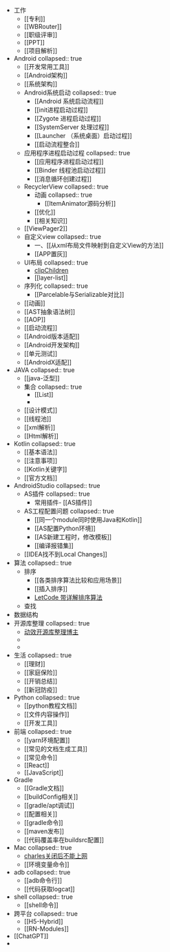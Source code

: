 - 工作
	- [[专利]]
	- [[WBRouter]]
	- [[职级评审]]
	- [[PPT]]
	- [[项目解析]]
- Android
  collapsed:: true
	- [[开发常用工具]]
	- [[Android架构]]
	- [[系统架构]]
	- Android系统启动
	  collapsed:: true
		- [[Android 系统启动流程]]
		- [[init进程启动过程]]
		- [[Zygote 进程启动过程]]
		- [[SystemServer 处理过程]]
		- [[Launcher （系统桌面）启动过程]]
		- [[启动流程整合]]
	- 应用程序进程启动过程
	  collapsed:: true
		- [[应用程序进程启动过程]]
		- [[Binder 线程池启动过程]]
		- [[消息循环创建过程]]
	- RecyclerView
	  collapsed:: true
		- 动画
		  collapsed:: true
			- [[ItemAnimator源码分析]]
		- [[优化]]
		- [[相关知识]]
	- [[ViewPager2]]
	- 自定义view
	  collapsed:: true
		- 一、[[从xml布局文件映射到自定义View的方法]]
		- [[APP置灰]]
	- UI布局
	  collapsed:: true
		- [clipChildren](http://www.cncsto.com/article/58643)
		- [[layer-list]]
	- 序列化
	  collapsed:: true
		- [[Parcelable与Serializable对比]]
	- [[动画]]
	- [[AST抽象语法树]]
	- [[AOP]]
	- [[启动流程]]
	- [[Android版本适配]]
	- [[Android开发架构]]
	- [[单元测试]]
	- [[AndroidX适配]]
- JAVA
  collapsed:: true
	- [[java-泛型]]
	- 集合
	  collapsed:: true
		- [[List]]
		-
	- [[设计模式]]
	- [[线程池]]
	- [[xml解析]]
	- [[Html解析]]
- Kotlin
  collapsed:: true
	- [[基本语法]]
	- [[注意事项]]
	- [[Kotlin关键字]]
	- [[官方文档]]
- AndroidStudio
  collapsed:: true
	- AS插件
	  collapsed:: true
		- 常用插件- [[AS插件]]
	- AS工程配置问题
	  collapsed:: true
		- [[同一个module同时使用Java和Kotlin]]
		- [[AS配置Python环境]]
		- [[AS新建工程时，修改模板]]
		- [[编译报错集]]
	- [[IDEA找不到Local Changes]]
- 算法
  collapsed:: true
	- 排序
		- [[各类排序算法比较和应用场景]]
		- [[插入排序]]
		- [LetCode 带详解排序算法](https://leetcode-cn.com/problems/sort-an-array/solution/shi-er-chong-pai-xu-suan-fa-bao-ni-man-yi-dai-gift/)
	- 查找
- 数据结构
- 开源库整理
  collapsed:: true
	- [动效开源库整理博主](https://juejin.cn/user/1204720443862887/posts)
	-
	-
- 生活
  collapsed:: true
	- [[理财]]
	- [[家庭保险]]
	- [[开销总结]]
	- [[新冠防疫]]
- Python
  collapsed:: true
	- [[python教程文档]]
	- [[文件内容操作]]
	- [[开发工具]]
- 前端
  collapsed:: true
	- [[yarn环境配置]]
	- [[常见的文档生成工具]]
	- [[常见命令]]
	- [[React]]
	- [[JavaScript]]
- Gradle
	- [[Gradle文档]]
	- [[buildConfig相关]]
	- [[gradle/apt调试]]
	- [[配置相关]]
	- [[gradle命令]]
	- [[maven发布]]
	- [[代码覆盖率在buildsrc配置]]
- Mac
  collapsed:: true
	- [charles关闭后不能上网](https://blog.csdn.net/minmin_bufucisheng/article/details/89025601)
	- [[环境变量命令]]
- adb
  collapsed:: true
	- [[adb命令行]]
	- [[代码获取logcat]]
- shell
  collapsed:: true
	- [[shell命令]]
- 跨平台
  collapsed:: true
	- [[H5-Hybrid]]
	- [[RN-Modules]]
- [[ChatGPT]]
-